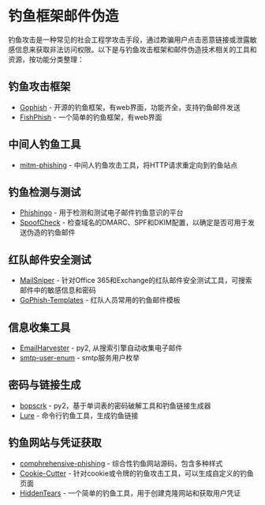# 钓鱼框架邮件伪造

钓鱼攻击是一种常见的社会工程学攻击手段，通过欺骗用户点击恶意链接或泄露敏感信息来获取非法访问权限。以下是与钓鱼攻击框架和邮件伪造技术相关的工具和资源，按功能分类整理：

## 钓鱼攻击框架

- [Gophish](https://github.com/gophish/gophish) - 开源的钓鱼框架，有web界面，功能齐全，支持钓鱼邮件发送
- [FishPhish](https://github.com/frankwxu/fishphish) - 一个简单的钓鱼框架，有web界面

## 中间人钓鱼工具

- [mitm-phishing](https://github.com/nyxgeek/mitm-phishing) - 中间人钓鱼攻击工具，将HTTP请求重定向到钓鱼站点

## 钓鱼检测与测试

- [Phishingo](https://github.com/tomasdelvechio/phishingo) - 用于检测和测试电子邮件钓鱼意识的平台
- [SpoofCheck](https://github.com/BishopFox/spoofcheck) - 检查域名的DMARC、SPF和DKIM配置，以确定是否可用于发送伪造的钓鱼邮件

## 红队邮件安全测试

- [MailSniper](https://github.com/byt3bl33d3r/MailSniper) - 针对Office 365和Exchange的红队邮件安全测试工具，可搜索邮件中的敏感信息和密码
- [GoPhish-Templates](https://github.com/redteamsecurity/GoPhish-Templates) - 红队人员常用的钓鱼邮件模板

## 信息收集工具

- [EmailHarvester](https://github.com/jordanpotti/EmailHarvester) - py2, 从搜索引擎自动收集电子邮件
- [smtp-user-enum](https://github.com/cytopia/smtp-user-enum) - smtp服务用户枚举

## 密码与链接生成

- [bopscrk](https://github.com/3lpsy/bopscrk) - py2，基于单词表的密码破解工具和钓鱼链接生成器
- [Lure](https://github.com/lukepage/lure) - 命令行钓鱼工具，生成钓鱼链接

## 钓鱼网站与凭证获取

- [comphrehensive-phishing](https://github.com/antivirus-com/comphrehensive-phishing) - 综合性钓鱼网站源码，包含多种样式
- [Cookie-Cutter](https://github.com/mandiant/cookie-cutter) - 针对cookie或令牌的钓鱼攻击工具，可以生成自定义的钓鱼页面
- [HiddenTears](https://github.com/osandamalith/hiddentears) - 一个简单的钓鱼工具，用于创建克隆网站和获取用户凭证